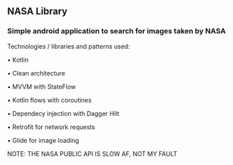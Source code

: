 
## NASA Library
### Simple android application to search for images taken by NASA
Technologies / libraries and patterns used:

• Kotlin

• Clean architecture

• MVVM with StateFlow

• Kotlin flows with coroutines

• Dependecy injection with Dagger Hilt

• Retrofit for network requests

• Glide for image loading




NOTE: THE NASA PUBLIC API IS SLOW AF, NOT MY FAULT

